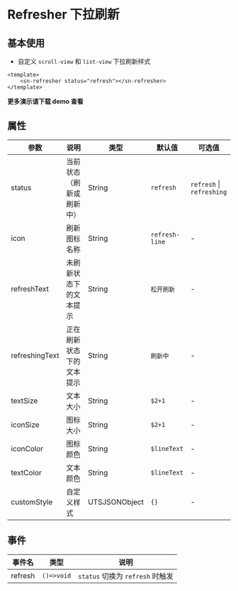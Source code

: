 # Refresher 下拉刷新
## 基本使用
- 自定义 `scroll-view` 和 `list-view` 下拉刷新样式
```vue
<template>
	<sn-refresher status="refresh"></sn-refresher>
</template>
```
**更多演示请下载 demo 查看**
## 属性
| 参数           | 说明                     | 类型          | 默认值         | 可选值                    |
| -------------- | ------------------------ | ------------- | -------------- | ------------------------- |
| status         | 当前状态（刷新或刷新中） | String        | `refresh`      | `refresh` \| `refreshing` |
| icon           | 刷新图标名称             | String        | `refresh-line` | -                         |
| refreshText    | 未刷新状态下的文本提示   | String        | `松开刷新`     | -                         |
| refreshingText | 正在刷新状态下的文本提示 | String        | `刷新中`       | -                         |
| textSize       | 文本大小                 | String        | `$2+1`         | -                         |
| iconSize       | 图标大小                 | String        | `$2+1`         | -                         |
| iconColor      | 图标颜色                 | String        | `$lineText`    | -                         |
| textColor      | 文本颜色                 | String        | `$lineText`    | -                         |
| customStyle    | 自定义样式               | UTSJSONObject | `{}`           | -                         |
## 事件

| 事件名  | 类型       | 说明                             |
| ------- | ---------- | -------------------------------- |
| refresh | `()=>void` | `status` 切换为 `refresh` 时触发 |

<DemoPhone name="sn-refresher" />